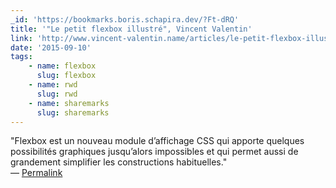 ```yaml
---
_id: 'https://bookmarks.boris.schapira.dev/?Ft-dRQ'
title: '"Le petit flexbox illustré", Vincent Valentin'
link: 'http://www.vincent-valentin.name/articles/le-petit-flexbox-illustre'
date: '2015-09-10'
tags:
    - name: flexbox
      slug: flexbox
    - name: rwd
      slug: rwd
    - name: sharemarks
      slug: sharemarks
---
```


&quot;Flexbox est un nouveau module d’affichage CSS qui apporte quelques
possibilités graphiques jusqu’alors impossibles et qui permet aussi de
grandement simplifier les constructions habituelles.&quot; <br>&#8212;
<a href="https://bookmarks.boris.schapira.dev/?Ft-dRQ" title="Permalink">Permalink</a>

